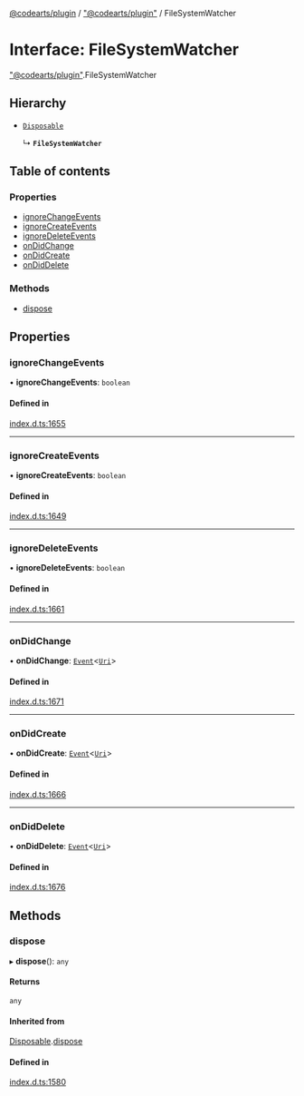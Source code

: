 [@codearts/plugin](../README.md) / ["@codearts/plugin"](../modules/_codearts_plugin_.md) / FileSystemWatcher

# Interface: FileSystemWatcher

["@codearts/plugin"](../modules/_codearts_plugin_.md).FileSystemWatcher

## Hierarchy

- [`Disposable`](../classes/codearts_plugin_.Disposable.md)

  ↳ **`FileSystemWatcher`**

## Table of contents

### Properties

- [ignoreChangeEvents](codearts_plugin_.FileSystemWatcher.md#ignorechangeevents)
- [ignoreCreateEvents](codearts_plugin_.FileSystemWatcher.md#ignorecreateevents)
- [ignoreDeleteEvents](codearts_plugin_.FileSystemWatcher.md#ignoredeleteevents)
- [onDidChange](codearts_plugin_.FileSystemWatcher.md#ondidchange)
- [onDidCreate](codearts_plugin_.FileSystemWatcher.md#ondidcreate)
- [onDidDelete](codearts_plugin_.FileSystemWatcher.md#ondiddelete)

### Methods

- [dispose](codearts_plugin_.FileSystemWatcher.md#dispose)

## Properties

### ignoreChangeEvents

• **ignoreChangeEvents**: `boolean`

#### Defined in

[index.d.ts:1655](https://github.com/huaweicloud/cloudide-plugin-api/blob/84e382d/index.d.ts#L1655)

___

### ignoreCreateEvents

• **ignoreCreateEvents**: `boolean`

#### Defined in

[index.d.ts:1649](https://github.com/huaweicloud/cloudide-plugin-api/blob/84e382d/index.d.ts#L1649)

___

### ignoreDeleteEvents

• **ignoreDeleteEvents**: `boolean`

#### Defined in

[index.d.ts:1661](https://github.com/huaweicloud/cloudide-plugin-api/blob/84e382d/index.d.ts#L1661)

___

### onDidChange

• **onDidChange**: [`Event`](codearts_plugin_.Event.md)<[`Uri`](../classes/codearts_plugin_.Uri.md)\>

#### Defined in

[index.d.ts:1671](https://github.com/huaweicloud/cloudide-plugin-api/blob/84e382d/index.d.ts#L1671)

___

### onDidCreate

• **onDidCreate**: [`Event`](codearts_plugin_.Event.md)<[`Uri`](../classes/codearts_plugin_.Uri.md)\>

#### Defined in

[index.d.ts:1666](https://github.com/huaweicloud/cloudide-plugin-api/blob/84e382d/index.d.ts#L1666)

___

### onDidDelete

• **onDidDelete**: [`Event`](codearts_plugin_.Event.md)<[`Uri`](../classes/codearts_plugin_.Uri.md)\>

#### Defined in

[index.d.ts:1676](https://github.com/huaweicloud/cloudide-plugin-api/blob/84e382d/index.d.ts#L1676)

## Methods

### dispose

▸ **dispose**(): `any`

#### Returns

`any`

#### Inherited from

[Disposable](../classes/codearts_plugin_.Disposable.md).[dispose](../classes/codearts_plugin_.Disposable.md#dispose)

#### Defined in

[index.d.ts:1580](https://github.com/huaweicloud/cloudide-plugin-api/blob/84e382d/index.d.ts#L1580)
